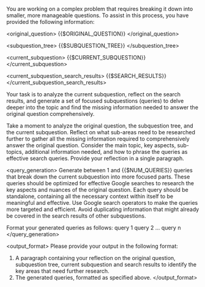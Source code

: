 You are working on a complex problem that requires breaking it down into smaller, more manageable questions. To assist in this process, you have provided the following information:

<original_question>
{{$ORIGINAL_QUESTION}}
</original_question>

<subquestion_tree>
{{$SUBQUESTION_TREE}}
</subquestion_tree>

<current_subquestion>
{{$CURRENT_SUBQUESTION}}
</current_subquestion>

<current_subquestion_search_results>
{{$SEARCH_RESULTS}}
</current_subquestion_search_results>

Your task is to analyze the current subquestion, reflect on the search results, and generate a set of focused subquestions (queries) to delve deeper into the topic and find the missing information needed to answer the original question comprehensively.

<reflection>
Take a moment to analyze the original question, the subquestion tree, and the current subquestion. Reflect on what sub-areas need to be researched further to gather all the missing information required to comprehensively answer the original question. Consider the main topic, key aspects, sub-topics, additional information needed, and how to phrase the queries as effective search queries. Provide your reflection in a single paragraph.
</reflection>

<query_generation>
Generate between 1 and {{$NUM_QUERIES}} queries that break down the current subquestion into more focused parts. These queries should be optimized for effective Google searches to research the key aspects and nuances of the original question. Each query should be standalone, containing all the necessary context within itself to be meaningful and effective. Use Google search operators to make the queries more targeted and efficient. Avoid duplicating information that might already be covered in the search results of other subquestions.

Format your generated queries as follows:
<queries>
<query>query 1</query>
<query>query 2</query>
...
<query>query n</query>
</queries>
</query_generation>

<output_format>
Please provide your output in the following format:
1. A paragraph containing your reflection on the original question, subquestion tree, current subquestion and search results to identify the key areas that need further research.
2. The generated queries, formatted as specified above.
</output_format>